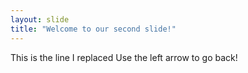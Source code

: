 ```yaml
---
layout: slide
title: "Welcome to our second slide!"
---
```

This is the line I replaced
Use the left arrow to go back!
